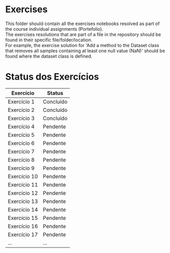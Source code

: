 # Exercises

This folder should contain all the exercises notebooks resolved as part of the course individual assignments (Portefolio).  
The exercises resolutions that are part of a file in the repository should be found in their specific file/folder/location.  
For example, the exercise solution for 'Add a method to the Dataset class that removes all samples containing at least one null value (NaN)' should be found where the dataset class is defined.

# Status dos Exercícios

| Exercício   | Status     |
|-------------|------------|
| Exercício 1 | Concluído  |
| Exercício 2 | Concluído  |
| Exercício 3 | Concluído  |
| Exercício 4 | Pendente   |
| Exercício 5 | Pendente   |
| Exercício 6 | Pendente   |
| Exercício 7 | Pendente   |
| Exercício 8 | Pendente   |
| Exercício 9 | Pendente   |
| Exercício 10 | Pendente  |
| Exercício 11 | Pendente  |
| Exercício 12 | Pendente  |
| Exercício 13 | Pendente  |
| Exercício 14 | Pendente  |
| Exercício 15 | Pendente  |
| Exercício 16 | Pendente  |
| Exercício 17 | Pendente  |
| ... | ...  |

